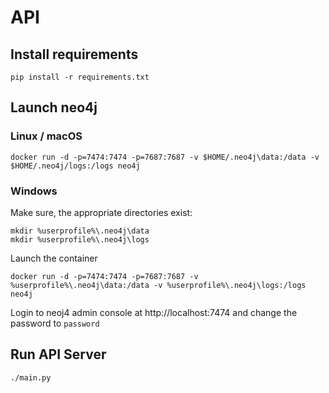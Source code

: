 # API

## Install requirements

```
pip install -r requirements.txt
```

## Launch neo4j

### Linux / macOS

```
docker run -d -p=7474:7474 -p=7687:7687 -v $HOME/.neo4j\data:/data -v $HOME/.neo4j/logs:/logs neo4j
```

### Windows

Make sure, the appropriate directories exist:

```
mkdir %userprofile%\.neo4j\data
mkdir %userprofile%\.neo4j\logs

```

Launch the container

```
docker run -d -p=7474:7474 -p=7687:7687 -v %userprofile%\.neo4j\data:/data -v %userprofile%\.neo4j\logs:/logs neo4j
```

Login to neoj4 admin console at http://localhost:7474 and change the password to `password`

## Run API Server

```
./main.py
```
